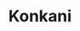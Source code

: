 ---
title: "Konkani"
description: "This category is dedicated to my work in Konkani language"
slug: "konkani"
image: "konkani.png"
style:
    background: "#CCAB5D"
    color: "#ffffff"
---
